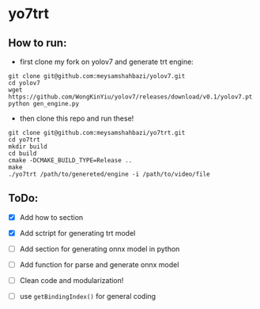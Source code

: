 # yo7trt

## How to run:

- first clone my fork on yolov7 and generate trt engine:
```
git clone git@github.com:meysamshahbazi/yolov7.git
cd yolov7
wget https://github.com/WongKinYiu/yolov7/releases/download/v0.1/yolov7.pt
python gen_engine.py

```
- then clone this repo and run these!

```
git clone git@github.com:meysamshahbazi/yo7trt.git
cd yo7trt
mkdir build
cd build
cmake -DCMAKE_BUILD_TYPE=Release ..
make 
./yo7trt /path/to/genereted/engine -i /path/to/video/file

```

## ToDo:

- [x]  Add how to section

- [x]  Add sctript for generating trt model 

- [ ]  Add section for generating onnx model in python

- [ ]  Add function for parse and generate onnx model

- [ ] Clean code and modularization!

- [ ] use  `getBindingIndex()` for general coding

